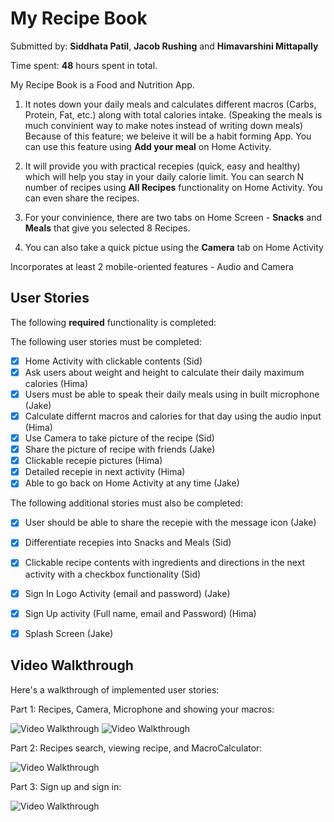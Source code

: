 # My Recipe Book

Submitted by: **Siddhata Patil**, **Jacob Rushing** and **Himavarshini Mittapally**

Time spent: **48** hours spent in total.


My Recipe Book is a Food and Nutrition App.

1. It notes down your daily meals and calculates different macros (Carbs, Protein, Fat, etc.) along with total calories intake.
(Speaking the meals is much convinient way to make notes instead of writing down meals)
Because of this feature; we beleive it will be a habit forming App.
You can use this feature using **Add your meal** on Home Activity.

2. It will provide you with practical recepies (quick, easy and healthy) which will help you stay in your daily calorie limit.
You can search N number of recipes using **All Recipes** functionality on Home Activity. You can even share the recipes.

3. For your convinience, there are two tabs on Home Screen - **Snacks** and **Meals** that give you selected 8 Recipes.

4. You can also take a quick pictue using the **Camera** tab on Home Activity

Incorporates at least 2 mobile-oriented features - Audio and Camera

## User Stories

The following **required** functionality is completed:

The following user stories must be completed:

* [x] Home Activity with clickable contents (Sid)
* [X] Ask users about weight and height to calculate their daily maximum calories (Hima)
* [x] Users must be able to speak their daily meals using in built microphone (Jake)
* [X] Calculate differnt macros and calories for that day using the audio input (Hima)
* [x] Use Camera to take picture of the recipe (Sid)
* [x] Share the picture of recipe with friends (Jake)
* [x] Clickable recepie pictures (Hima)
* [x] Detailed recepie in next activity (Hima)
* [x] Able to go back on Home Activity at any time (Jake)

The following additional stories must also be completed:

* [x] User should be able to share the recepie with the message icon (Jake)
* [x] Differentiate recepies into Snacks and Meals (Sid)
* [x] Clickable recipe contents with ingredients and directions in the next activity with a checkbox functionality (Sid)
* [x] Sign In Logo Activity (email and password) (Jake)
* [x] Sign Up activity (Full name, email and Password) (Hima)
* [x] Splash Screen (Jake)


## Video Walkthrough

Here's a walkthrough of implemented user stories:


Part 1: Recipes, Camera, Microphone and showing your macros:

<img src='https://github.com/Jakester0813/MyRecipieBook/blob/master/app/snacks_meals.gif' title='Video Walkthrough' width='' alt='Video Walkthrough' />

<img src='https://i.imgur.com/28XaHfC.gif' title='Video Walkthrough' width='' alt='Video Walkthrough' />

Part 2: Recipes search, viewing recipe, and MacroCalculator:

<img src='https://i.imgur.com/tM1XgCY.gif' title='Video Walkthrough' width='' alt='Video Walkthrough' />

Part 3: Sign up and sign in:

<img src='https://i.imgur.com/ndii3Vn.gif' title='Video Walkthrough' width='' alt='Video Walkthrough' />


